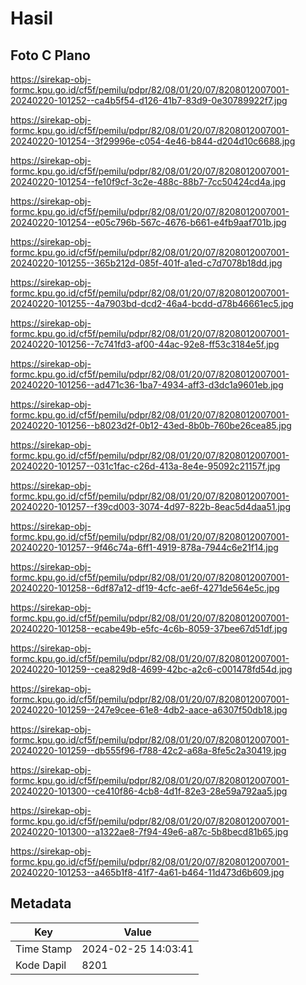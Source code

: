 # Hasil

## Foto C Plano

https://sirekap-obj-formc.kpu.go.id/cf5f/pemilu/pdpr/82/08/01/20/07/8208012007001-20240220-101252--ca4b5f54-d126-41b7-83d9-0e30789922f7.jpg

https://sirekap-obj-formc.kpu.go.id/cf5f/pemilu/pdpr/82/08/01/20/07/8208012007001-20240220-101254--3f29996e-c054-4e46-b844-d204d10c6688.jpg

https://sirekap-obj-formc.kpu.go.id/cf5f/pemilu/pdpr/82/08/01/20/07/8208012007001-20240220-101254--fe10f9cf-3c2e-488c-88b7-7cc50424cd4a.jpg

https://sirekap-obj-formc.kpu.go.id/cf5f/pemilu/pdpr/82/08/01/20/07/8208012007001-20240220-101254--e05c796b-567c-4676-b661-e4fb9aaf701b.jpg

https://sirekap-obj-formc.kpu.go.id/cf5f/pemilu/pdpr/82/08/01/20/07/8208012007001-20240220-101255--365b212d-085f-401f-a1ed-c7d7078b18dd.jpg

https://sirekap-obj-formc.kpu.go.id/cf5f/pemilu/pdpr/82/08/01/20/07/8208012007001-20240220-101255--4a7903bd-dcd2-46a4-bcdd-d78b46661ec5.jpg

https://sirekap-obj-formc.kpu.go.id/cf5f/pemilu/pdpr/82/08/01/20/07/8208012007001-20240220-101256--7c741fd3-af00-44ac-92e8-ff53c3184e5f.jpg

https://sirekap-obj-formc.kpu.go.id/cf5f/pemilu/pdpr/82/08/01/20/07/8208012007001-20240220-101256--ad471c36-1ba7-4934-aff3-d3dc1a9601eb.jpg

https://sirekap-obj-formc.kpu.go.id/cf5f/pemilu/pdpr/82/08/01/20/07/8208012007001-20240220-101256--b8023d2f-0b12-43ed-8b0b-760be26cea85.jpg

https://sirekap-obj-formc.kpu.go.id/cf5f/pemilu/pdpr/82/08/01/20/07/8208012007001-20240220-101257--031c1fac-c26d-413a-8e4e-95092c21157f.jpg

https://sirekap-obj-formc.kpu.go.id/cf5f/pemilu/pdpr/82/08/01/20/07/8208012007001-20240220-101257--f39cd003-3074-4d97-822b-8eac5d4daa51.jpg

https://sirekap-obj-formc.kpu.go.id/cf5f/pemilu/pdpr/82/08/01/20/07/8208012007001-20240220-101257--9f46c74a-6ff1-4919-878a-7944c6e21f14.jpg

https://sirekap-obj-formc.kpu.go.id/cf5f/pemilu/pdpr/82/08/01/20/07/8208012007001-20240220-101258--6df87a12-df19-4cfc-ae6f-4271de564e5c.jpg

https://sirekap-obj-formc.kpu.go.id/cf5f/pemilu/pdpr/82/08/01/20/07/8208012007001-20240220-101258--ecabe49b-e5fc-4c6b-8059-37bee67d51df.jpg

https://sirekap-obj-formc.kpu.go.id/cf5f/pemilu/pdpr/82/08/01/20/07/8208012007001-20240220-101259--cea829d8-4699-42bc-a2c6-c001478fd54d.jpg

https://sirekap-obj-formc.kpu.go.id/cf5f/pemilu/pdpr/82/08/01/20/07/8208012007001-20240220-101259--247e9cee-61e8-4db2-aace-a6307f50db18.jpg

https://sirekap-obj-formc.kpu.go.id/cf5f/pemilu/pdpr/82/08/01/20/07/8208012007001-20240220-101259--db555f96-f788-42c2-a68a-8fe5c2a30419.jpg

https://sirekap-obj-formc.kpu.go.id/cf5f/pemilu/pdpr/82/08/01/20/07/8208012007001-20240220-101300--ce410f86-4cb8-4d1f-82e3-28e59a792aa5.jpg

https://sirekap-obj-formc.kpu.go.id/cf5f/pemilu/pdpr/82/08/01/20/07/8208012007001-20240220-101300--a1322ae8-7f94-49e6-a87c-5b8becd81b65.jpg

https://sirekap-obj-formc.kpu.go.id/cf5f/pemilu/pdpr/82/08/01/20/07/8208012007001-20240220-101253--a465b1f8-41f7-4a61-b464-11d473d6b609.jpg


## Metadata

| Key        | Value               |
| ---------- | ------------------- |
| Time Stamp | 2024-02-25 14:03:41 |
| Kode Dapil | 8201                |



